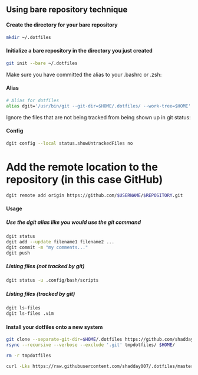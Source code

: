 ## Using bare repository technique
#### Create the directory for your bare repository
~~~ sh
mkdir ~/.dotfiles
~~~
#### Initialize a bare repository in the directory you just created
~~~ sh
git init --bare ~/.dotfiles
~~~
Make sure you have committed the alias to your .bashrc or .zsh:
#### Alias
~~~ sh
# Alias for dotfiles
alias dgit='/usr/bin/git --git-dir=$HOME/.dotfiles/ --work-tree=$HOME'
~~~
Ignore the files that are not being tracked from being shown up in git status:
#### Config
~~~ sh
dgit config --local status.showUntrackedFiles no
~~~
# Add the remote location to the repository (in this case GitHub) 
~~~ sh
dgit remote add origin https://github.com/$USERNAME/$REPOSITORY.git
~~~
#### Usage
##### Use the dgit alias like you would use the git command
~~~ sh
dgit status
dgit add --update filename1 filename2 ...
dgit commit -m "my comments..."
dgit push
~~~
##### Listing files (not tracked by git)
~~~ sh
dgit status -u .config/bash/scripts
~~~
##### Listing files (tracked by git)
~~~ sh
dgit ls-files
dgit ls-files .vim
~~~
#### Install your dotfiles onto a new system
~~~ sh
git clone --separate-git-dir=$HOME/.dotfiles https://github.com/shadday007/.dotfiles.git tmpdotfiles
rsync --recursive --verbose --exclude '.git' tmpdotfiles/ $HOME/

rm -r tmpdotfiles

curl -Lks https://raw.githubusercontent.com/shadday007/.dotfiles/master/dotfiles_install.sh | /bin/bash
~~~
